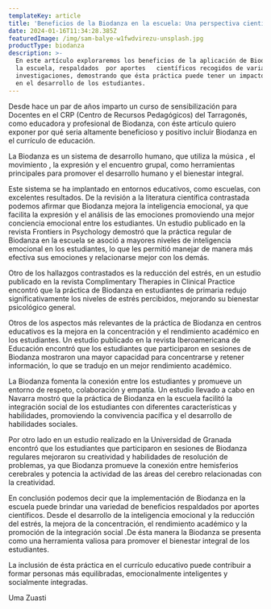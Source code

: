 ```yaml
---
templateKey: article
title: 'Beneficios de la Biodanza en la escuela: Una perspectiva científica.'
date: 2024-01-16T11:34:28.385Z
featuredImage: /img/sam-balye-w1fwdvirezu-unsplash.jpg
productType: biodanza
description: >-
  En este artículo exploraremos los beneficios de la aplicación de Biodanza en
  la escuela, respaldados  por aportes   científicos recogidos de varias
  investigaciones, demostrando que ésta práctica puede tener un impacto positivo
  en el desarrollo de los estudiantes.
---
```

Desde hace un par de años imparto un curso de sensibilización para Docentes en el CRP (Centro de Recursos Pedagógicos) del Tarragonés, como educadora y profesional de Biodanza, con éste artículo quiero exponer por qué seria altamente beneficioso y positivo incluir Biodanza en el currículo de educación.

La Biodanza es un sistema de desarrollo humano, que utiliza la música , el movimiento , la expresión y el encuentro grupal, como herramientas principales para promover el desarrollo humano y el bienestar integral.

Este sistema se ha implantado en entornos educativos, como escuelas, con excelentes resultados. De la revisión a la literatura científica contrastada podemos afirmar que Biodanza mejora la inteligencia emocional, ya que facilita la expresión y  el análisis de las emociones promoviendo una mejor conciencia emocional entre los estudiantes. Un estudio publicado en la revista Frontiers in Psychology demostró que la práctica regular de Biodanza en la escuela se asoció a mayores niveles de inteligencia emocional en los estudiantes, lo que les permitió manejar de manera más efectiva sus emociones y relacionarse mejor con los demás.

Otro de los hallazgos contrastados es la reducción del estrés, en un estudio publicado en la revista Complimentary Therapies in Clinical Practice encontró que la práctica de Biodanza en estudiantes de primaria redujo significativamente los niveles de estrés percibidos, mejorando su bienestar psicológico general.

Otros de los aspectos más relevantes de la práctica de Biodanza  en centros educativos es la mejora en la concentración y el rendimiento académico en los estudiantes. Un estudio publicado en la revista Iberoamericana de Educación encontró que los estudiantes que participaron en sesiones de Biodanza mostraron una mayor capacidad para concentrarse y retener información, lo que se tradujo en un mejor rendimiento académico.

La Biodanza fomenta la conexión entre los estudiantes y promueve un entorno de respeto, colaboración y empatía. Un estudio llevado a cabo en Navarra mostró que la práctica de Biodanza en la escuela facilitó la integración social de los estudiantes con diferentes características y habilidades, promoviendo la convivencia pacífica y el desarrollo de habilidades sociales.

Por otro lado en un estudio realizado en la Universidad de Granada encontró que los estudiantes que participaron en sesiones de Biodanza regulares mejoraron su creatividad  y habilidades de resolución de problemas, ya que Biodanza promueve la conexión entre hemisferios cerebrales y potencia la actividad de las áreas del cerebro relacionadas con la creatividad.

En conclusión podemos decir que la implementación de Biodanza en la escuela puede brindar una variedad de beneficios respaldados por aportes científicos. Desde el desarrollo de la inteligencia emocional y la reducción del estrés, la mejora de la concentración, el rendimiento académico y la promoción de la integración social .De ésta manera la Biodanza se presenta como una herramienta valiosa para promover el bienestar integral de los estudiantes.

La inclusión de ésta práctica en el currículo educativo puede contribuir a formar personas más equilibradas, emocionalmente inteligentes y socialmente integradas.

Uma Zuasti
